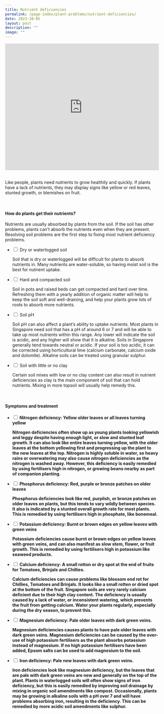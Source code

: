 ```yaml
---
title: Nutrient deficiencies
permalink: /page-index/plant-problems/nutrient-deficiencies/
date: 2023-10-05
layout: post
description: ""
image: ""
---
```

<section>
<iframe width="100%" height="415" src="https://www.youtube.com/embed/dSfJVuVNB0c?si=n0MWx5ESwqZ2Y0xH" title="YouTube video player" frameborder="0" allow="accelerometer; autoplay; clipboard-write; encrypted-media; gyroscope; picture-in-picture; web-share" allowfullscreen=""></iframe>	<br>
	<br>
<p>Like people, plants need nutrients to grow healthily and quickly. If plants have a lack of nutrients, they may display signs like yellow or red leaves, stunted growth, or blemishes on fruit.</p>
</section>
<br>
<section>
<h4>How do plants get their nutrients?</h4>
<p>Nutrients are usually absorbed by plants from the soil. If the soil has other problems, plants can’t absorb the nutrients even when they are present. Resolving soil problems are the first step to fixing most nutrient deficiency problems.</p> 
<ul class="jekyllcodex_accordion">
	<li><input type="checkbox" id="accordion1">
		<label for="accordion1">Dry or waterlogged soil</label><div>
<img title="" src="">
<p>Soil that is dry or waterlogged will be difficult for plants to absorb nutrients in. Many nutrients are water-soluble, so having moist soil is the best for nutrient uptake.</p>
</div></li>
	<li><input type="checkbox" id="accordion2">
		<label for="accordion2">Hard and compacted soil</label><div>
<img title="" src=""> 
<p>Soil in pots and raised beds can get compacted and hard over time. Refreshing them with a yearly addition of organic matter will help to keep the soil soft and well-draining, and help your plants grow lots of roots to absorb more nutrients.</p> 
</div></li>
	<li><input type="checkbox" id="accordion3">
		<label for="accordion3">Soil pH</label><div>
<img title="" src=""> 
<p>Soil pH can also affect a plant’s ability to uptake nutrients. Most plants in Singapore need soil that has a pH of around 6 or 7 and will be able to take up most nutrients within this range. Any lower will indicate the soil is acidic, and any higher will show that it is alkaline. Soils in Singapore generally tend towards neutral or acidic. If your soil is too acidic, it can be corrected using horticultural lime (calcium carbonate, calcium oxide and dolomite). Alkaline soils can be treated using granular sulphur.</p> 
</div></li>
	<li><input type="checkbox" id="accordion4">
		<label for="accordion4">Soil with little or no clay</label><div>
<img title="" src=""> 
<p>Certain soil mixes with low or no clay content can also result in nutrient deficiencies as clay is the main component of soil that can hold nutrients. Mixing in more topsoil will usually help remedy this.</p>
</div></li>
</ul></section>
<br>
<section>
<h4>Symptoms and treatment</h4><h4>
<ul class="jekyllcodex_accordion">
	<li><input type="checkbox" id="accordion1">
		<label for="accordion1">Nitrogen deficiency: Yellow older leaves or all leaves turning yellow</label><div>
<img title="" src="">
<p>Nitrogen deficiencies often show up as young plants looking yellowish and leggy despite having enough light, or slow and stunted leaf growth. It can also look like entire leaves turning yellow, with the older leaves at the bottom yellowing first and progressing up the plant to the new leaves at the top. Nitrogen is highly soluble in water, so heavy rains or overwatering may also cause nitrogen deficiencies as the nitrogen is washed away. However, this deficiency is easily remedied by using fertilisers high in nitrogen, or growing beans nearby as part of companion planting.</p> 
</div></li>
	<li><input type="checkbox" id="accordion2">
		<label for="accordion2">Phosphorus deficiency: Red, purple or bronze patches on older leaves </label><div>
<img title="" src=""> 
<p>Phosphorus deficiencies look like red, purplish, or bronze patches on older leaves on plants, but this tends to vary wildly between species. It also is indicated by a stunted overall growth rate for most plants. This is remedied by using fertilisers high in phosphate, like bonemeal.</p> 
</div></li>
	<li><input type="checkbox" id="accordion3">
		<label for="accordion3">Potassium deficiency: Burnt or brown edges on yellow leaves with green veins </label><div>
<img title="" src=""> 
<p>Potassium deficiencies cause burnt or brown edges on yellow leaves with green veins, and can also manifest as slow stem, flower, or fruit growth. This is remedied by using fertilisers high in potassium like seaweed products. </p>
</div></li>
	<li><input type="checkbox" id="accordion4">
		<label for="accordion4">Calcium deficiency: A small rotton or dry spot at the end of fruits for Tomatoes, Brinjals and Chillies. </label><div>
<img title="" src="">  
<p>Calcium deficiencies can cause problems like blossom end rot for Chillies, Tomatoes and Brinjals. It looks like a small rotten or dried spot at the bottom of the fruit. Singapore soils are very rarely calcium deficient due to their high clay content. The deficiency is usually caused by a lack of water, or inconsistent watering, which prevents the fruit from getting calcium. Water your plants regularly, especially during the dry season, to prevent this.</p> 
</div></li>
	<li><input type="checkbox" id="accordion5">
		<label for="accordion5">Magnesium deficiency: Pale older leaves with dark green veins. </label><div>
<img title="" src=""> 
<p>Magnesium deficiencies causes plants to have pale older leaves with dark green veins. Magnesium deficiencies can be caused by the over-use of high potassium fertilisers as the plant absorbs potassium instead of magnesium. If no high potassium fertilisers have been added, Epsom salts can be used to add magnesium to the soil.</p> 
</div></li>
	<li><input type="checkbox" id="accordion6">
		<label for="accordion6">Iron deficiency: Pale new leaves with dark green veins. </label><div>
<img title="" src=""> 
<p>Iron deficiencies look like magnesium deficiency, but the leaves that are pale with dark green veins are new and generally on the top of the plant. Plants in waterlogged soils will often show signs of iron deficiency, but this is easily remedied by improving soil drainage by mixing in organic soil amendments like compost. Occasionally, plants may be growing in alkaline soils with a pH over 7 and will have problems absorbing iron, resulting in the deficiency. This can be remedied by more acidic soil amendments like sulphur. </p>
	</div></li>
</ul>
</h4></section>